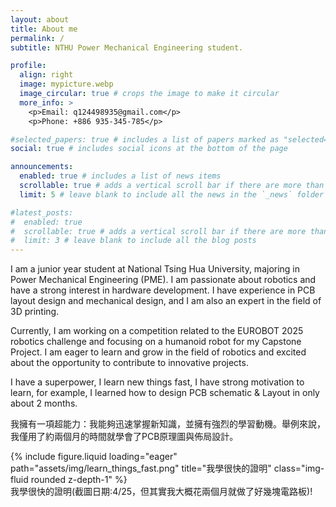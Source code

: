 ```yaml
---
layout: about
title: About me
permalink: /
subtitle: NTHU Power Mechanical Engineering student.

profile:
  align: right
  image: mypicture.webp
  image_circular: true # crops the image to make it circular
  more_info: >
    <p>Email: q124498935@gmail.com</p>
    <p>Phone: +886 935-345-785</p>

#selected_papers: true # includes a list of papers marked as "selected={true}"
social: true # includes social icons at the bottom of the page

announcements:
  enabled: true # includes a list of news items
  scrollable: true # adds a vertical scroll bar if there are more than 3 news items
  limit: 5 # leave blank to include all the news in the `_news` folder

#latest_posts:
#  enabled: true
#  scrollable: true # adds a vertical scroll bar if there are more than 3 new posts items
#  limit: 3 # leave blank to include all the blog posts
---
```




I am a junior year student at National Tsing Hua University, majoring in Power Mechanical Engineering (PME). I am passionate about robotics and have a strong interest in hardware development. I have experience in PCB layout design and mechanical design, and I am also an expert in the field of 3D printing.

Currently, I am working on a competition related to the EUROBOT 2025 robotics challenge and focusing on a humanoid robot for my Capstone Project. I am eager to learn and grow in the field of robotics and excited about the opportunity to contribute to innovative projects.

I have a superpower, I learn new things fast, I have strong motivation to learn, for example, I learned how to design PCB schematic & Layout in only about 2 months.

我擁有一項超能力：我能夠迅速掌握新知識，並擁有強烈的學習動機。舉例來說，我僅用了約兩個月的時間就學會了PCB原理圖與佈局設計。

<div class="row">
<div class="col-sm mt-3 mt-md-0">
{% include figure.liquid loading="eager" path="assets/img/learn_things_fast.png" title="我學很快的證明" class="img-fluid rounded z-depth-1" %}
</div>
<div class="caption">
我學很快的證明(截圖日期:4/25，但其實我大概花兩個月就做了好幾塊電路板)!
</div>